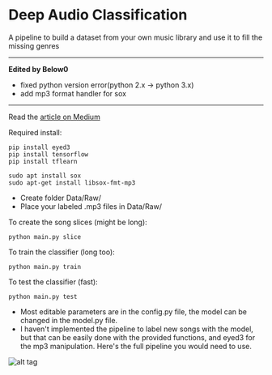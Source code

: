 # Deep Audio Classification
A pipeline to build a dataset from your own music library and use it to fill the missing genres

-----
**Edited by Below0**
+ fixed python version error(python 2.x -> python 3.x)
+ add mp3 format handler for sox
-----
Read the [article on Medium](https://medium.com/@juliendespois/finding-the-genre-of-a-song-with-deep-learning-da8f59a61194#.yhemoyql0)

Required install:

```
pip install eyed3
pip install tensorflow
pip install tflearn
```
```
sudo apt install sox
sudo apt-get install libsox-fmt-mp3
```

- Create folder Data/Raw/
- Place your labeled .mp3 files in Data/Raw/

To create the song slices (might be long):

```
python main.py slice
```

To train the classifier (long too):

```
python main.py train
```

To test the classifier (fast):

```
python main.py test
```

- Most editable parameters are in the config.py file, the model can be changed in the model.py file.
- I haven't implemented the pipeline to label new songs with the model, but that can be easily done with the provided functions, and eyed3 for the mp3 manipulation. Here's the full pipeline you would need to use.

![alt tag](https://github.com/despoisj/DeepAudioClassification/blob/master/img/pipeline.png)

